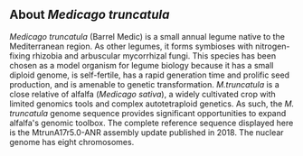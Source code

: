 About *Medicago truncatula*
---------------------------

*Medicago truncatula* (Barrel Medic) is a small annual legume native to the Mediterranean region. As other legumes, it forms symbioses with nitrogen-fixing rhizobia and arbuscular mycorrhizal fungi. This species has been chosen as a model organism for legume biology because it has a small diploid genome, is self-fertile, has a rapid generation time and prolific seed production, and is amenable to genetic transformation. *M.truncatula* is a close relative of alfalfa (*Medicago sativa*), a widely cultivated crop with limited genomics tools and complex autotetraploid genetics. As such, the *M. truncatula* genome sequence provides significant opportunities to expand alfalfa\'s genomic toolbox. The complete reference sequence displayed here is the MtrunA17r5.0\-ANR assembly update published in 2018. The nuclear genome has eight chromosomes.

